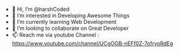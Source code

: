 - 👋 Hi, I’m @harshCoded
- 👀 I’m interested in Developing Awesome Things
- 🌱 I’m currently learning Web Development
- 💞️ I’m looking to collaborate on Great Developer
- 📫 Reach me via youtube Channel : https://www.youtube.com/channel/UCgOGB-nEFf0Z-7ofryoRdEg


